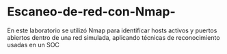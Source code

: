 # Escaneo-de-red-con-Nmap-
En este laboratorio se utilizó Nmap para identificar hosts activos y puertos abiertos dentro de una red simulada, aplicando técnicas de reconocimiento usadas en un SOC
